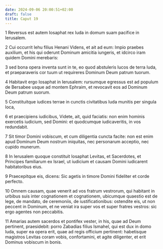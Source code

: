 ```yaml
---
date: 2024-09-06 20:00:51+02:00
draft: false
title: Caput 19
---
```





1 Reversus est autem Iosaphat rex Iuda in domum suam pacifice in Ierusalem.

2 Cui occurrit Iehu filius Henani Videns, et ait ad eum: Impio praebes auxilium, et his qui oderunt Dominum amicitia iungeris, et idcirco iram quidem Domini merebaris:

3 sed bona opera inventa sunt in te, eo quod abstuleris lucos de terra Iuda, et praeparaveris cor tuum ut requireres Dominum Deum patrum tuorum.

4 Habitavit ergo Iosaphat in Ierusalem: rursumque egressus est ad populum de Bersabee usque ad montem Ephraim, et revocavit eos ad Dominum Deum patrum suorum.

5 Constituitque iudices terrae in cunctis civitatibus Iuda munitis per singula loca,

6 et praecipiens iudicibus, Videte, ait, quid faciatis: non enim hominis exercetis iudicium, sed Domini: et quodcumque iudicaveritis, in vos redundabit.

7 Sit timor Domini vobiscum, et cum diligentia cuncta facite: non est enim apud Dominum Deum nostrum iniquitas, nec personarum acceptio, nec cupido munerum.

8 In Ierusalem quoque constituit Iosaphat Levitas, et Sacerdotes, et Principes familiarum ex Israel, ut iudicium et causam Domini iudicarent habitatoribus eius.

9 Praecepitque eis, dicens: Sic agetis in timore Domini fideliter et corde perfecto.

10 Omnem causam, quae venerit ad vos fratrum vestrorum, qui habitant in urbibus suis inter cognationem et cognationem, ubicumque quaestio est de lege, de mandato, de ceremoniis, de iustificationibus: ostendite eis, ut non peccent in Dominum, et ne veniat ira super vos et super fratres vestros: sic ergo agentes non peccabitis.

11 Amarias autem sacerdos et pontifex vester, in his, quae ad Deum pertinent, praesidebit: porro Zabadias filius Ismahel, qui est dux in domo Iuda, super ea opera erit, quae ad regis officium pertinent: habetisque magistros Levitas coram vobis, confortamini, et agite diligenter, et erit Dominus vobiscum in bonis.

